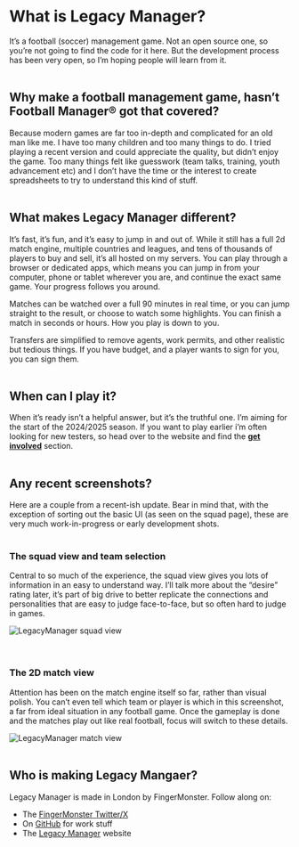 # What is Legacy Manager?
It’s a football (soccer) management game. Not an open source one, so you’re not going to find the code for it here. But the development process has been very open, so I’m hoping people will learn from it.
<br/><br/>
## Why make a football management game, hasn’t Football Manager® got that covered?

Because modern games are far too in-depth and complicated for an old man like me. I have too many children and too many things to do. I tried playing a recent version and could appreciate the quality, but didn’t enjoy the game. Too many things felt like guesswork (team talks, training, youth advancement etc) and I don’t have the time or the interest to create spreadsheets to try to understand this kind of stuff.
<br/><br/>
## What makes Legacy Manager different?

It’s fast, it’s fun, and it’s easy to jump in and out of. While it still has a full 2d match engine, multiple countries and leagues, and tens of thousands of players to buy and sell, it’s all hosted on my servers. You can play through a browser or dedicated apps, which means you can jump in from your computer, phone or tablet wherever you are, and continue the exact same game. Your progress follows you around.

Matches can be watched over a full 90 minutes in real time, or you can jump straight to the result, or choose to watch some highlights. You can finish a match in seconds or hours. How you play is down to you.

Transfers are simplified to remove agents, work permits, and other realistic but tedious things. If you have budget, and a player wants to sign for you, you can sign them.
<br/><br/>
## When can I play it?

When it’s ready isn’t a helpful answer, but it’s the truthful one. I’m aiming for the start of the 2024/2025 season. If you want to play earlier i’m often looking for new testers, so head over to the website and find the **[get involved](https://legacymanager.net/#getinvolved)** section.
<br/><br/>
## Any recent screenshots?

Here are a couple from a recent-ish update. Bear in mind that, with the exception of sorting out the basic UI (as seen on the squad page), these are very much work-in-progress or early development shots.
<br/><br/>
### The squad view and team selection
Central to so much of the experience, the squad view gives you lots of information in an easy to understand way. I’ll talk more about the “desire” rating later, it’s part of big drive to better replicate the connections and personalities that are easy to judge face-to-face, but so often hard to judge in games.

![LegacyManager squad view](https://github.com/fingermonster/fingermonster/blob/main/squad-view.png?raw=true)
<br/><br/><br/>
### The 2D match view
Attention has been on the match engine itself so far, rather than visual polish. You can’t even tell which team or player is which in this screenshot, a far from ideal situation in any football game. Once the gameplay is done and the matches play out like real football, focus will switch to these details.

![LegacyManager match view](https://github.com/fingermonster/fingermonster/blob/33d8e7a14e650ac47ce875d3e2d7cc956267d15f/match-view.png?raw=true)
<br/><br/>
## Who is making Legacy Mangaer?

Legacy Manager is made in London by FingerMonster. Follow along on:
- The [FingerMonster Twitter/X](https://twitter.com/fingermonstr/)
- On [GitHub](https://github.com/fingermonster/) for work stuff
- The [Legacy Manager](https://legacymanager.net) website